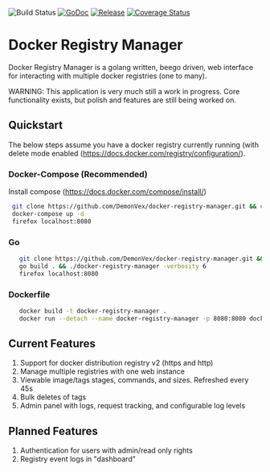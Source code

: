 ![Build Status](https://travis-ci.org/DemonVex/docker-registry-manager.svg?branch=master) [![GoDoc](https://godoc.org/github.com/DemonVex/docker-registry-manager?status.svg)](https://godoc.org/github.com/DemonVex/docker-registry-manager) [![Release](https://img.shields.io/badge/Release-1.0.1-green.svg)](https://godoc.org/github.com/DemonVex/docker-registry-manager) [![Coverage Status](https://coveralls.io/repos/github/DemonVex/docker-registry-manager/badge.svg?branch=master)](https://coveralls.io/github/DemonVex/docker-registry-manager?branch=master)

# Docker Registry Manager

Docker Registry Manager is a golang written, beego driven, web interface for interacting with multiple docker registries (one to many).

WARNING: This application is very much still a work in progress. Core functionality exists, but polish and features are still being worked on.

## Quickstart
 The below steps assume you have a docker registry currently running (with delete mode enabled (https://docs.docker.com/registry/configuration/).

### Docker-Compose (Recommended)
 Install compose (https://docs.docker.com/compose/install/)

```bash
 git clone https://github.com/DemonVex/docker-registry-manager.git && cd docker-registry-manager
 docker-compose up -d
 firefox localhost:8080
```

### Go
 ```bash
    git clone https://github.com/DemonVex/docker-registry-manager.git && cd docker-registry-manager
    go build . && ./docker-registry-manager -verbosity 6
    firefox localhost:8080
 ```

### Dockerfile
 ```bash
    docker build -t docker-registry-manager .
    docker run --detach --name docker-registry-manager -p 8080:8080 docker-registry-manager
 ```

## Current Features
 1. Support for docker distribution registry v2 (https and http)
 2. Manage multiple registries with one web instance
 3. Viewable image/tags stages, commands, and sizes. Refreshed every 45s
 4. Bulk deletes of tags
 5. Admin panel with logs, request tracking, and configurable log levels

## Planned Features
 1. Authentication for users with admin/read only rights
 2. Registry event logs in "dashboard"
